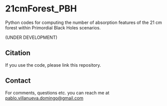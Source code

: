 # 21cmForest_PBH

Python codes for computing the number of absorption features of the 21 cm forest within Primordial Black Holes scenarios.

(UNDER DEVELOPMENT)

## Citation

If you use the code, please link this repository.

## Contact

For comments, questions etc. you can reach me at <pablo.villanueva.domingo@gmail.com>

